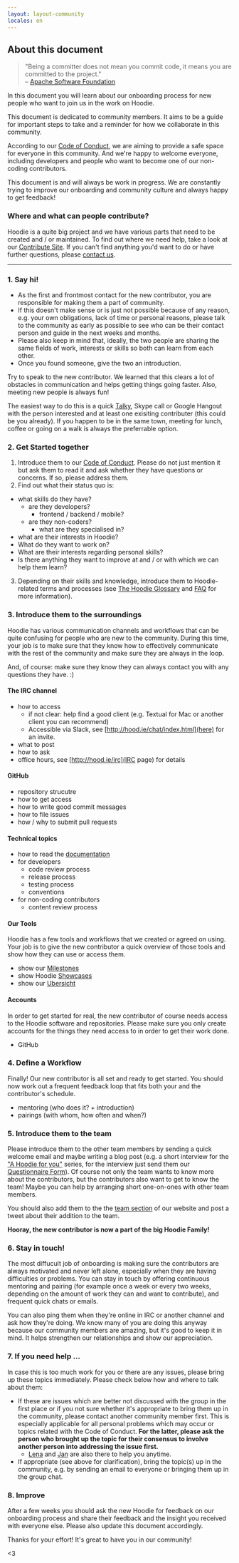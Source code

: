 ```yaml
---
layout: layout-community
locales: en
---
```


## About this document

 > "Being a committer does not mean you commit code, it means you are committed to the project."  
 > – <a href="https://community.apache.org/contributors/" target="_blank">Apache Software Foundation</a>

In this document you will learn about our onboarding process for new people who want to join us in the work on Hoodie.

This document is dedicated to community members. It aims to be a guide for important steps to take and a reminder for how we collaborate in this community.

According to our [Code of Conduct](http://hood.ie/code-of-conduct.html), we are aiming to provide a safe space for everyone in this community. And we're happy to welcome everyone, including developers and people who want to become one of our non-coding contributors. 

This document is and will always be work in progress. We are constantly trying to improve our onboarding and community culture and always happy to get feedback!

###  Where and what can people contribute?

Hoodie is a quite big project and we have various parts that need to be created and / or maintained. To find out where we need help, take a look at our [Contribute Site](http://hood.ie/contribute/). If you can't find anything you'd want to do or have further questions, please [contact us](http://hood.ie/contact/).

---------------

### 1. Say hi!

- As the first and frontmost contact for the new contributor, you are responsible for making them a part of community. 
- If this doesn't make sense or is just not possible because of any reason, e.g. your own obligations, lack of time or personal reasons, please talk to the community as early as possible to see who can be their contact person and guide in the next weeks and months. 
- Please also keep in mind that, ideally, the two people are sharing the same fields of work, interests or skills so both can learn from each other.
- Once you found someone, give the two an introduction. 

Try to speak to the new contributor. We learned that this clears a lot of obstacles in communication and helps getting things going faster. Also, meeting new people is always fun!

The easiest way to do this is a quick <a href="http://talky.io" target="_blank">Talky</a>, Skype call or Google Hangout with the person interested and at least one exisiting contributer (this could be you already). If you happen to be in the same town, meeting for lunch, coffee or going on a walk is always the preferrable option.

### 2. Get Started together

1. Introduce them to our [Code of Conduct](http://hood.ie/code-of-conduct/). Please do not just mention it but ask them to read it and ask whether they have questions or concerns. If so, please address them.
2. Find out what their status quo is:
  - what skills do they have?
     - are they developers?
        - frontend / backend / mobile?
     - are they non-coders?
        - what are they specialised in?
  - what are their interests in Hoodie?
  - What do they want to work on?
  - What are their interests regarding personal skills?
  - Is there anything they want to improve at and / or with which we can help them learn? 
3. Depending on their skills and knowledge, introduce them to Hoodie-related terms and processes (see [The Hoodie Glossary](../hoodieverse/glossary.html) and [FAQ](http://faq.hood.ie/) for more information).


### 3. Introduce them to the surroundings

Hoodie has various communication channels and workflows that can be quite confusing for people who are new to the community. During this time, your job is to make sure that they know how to effectively communicate with the rest of the community and make sure they are always in the loop. 

And, of course: make sure they know they can always contact you with any questions they have. :)

#### The IRC channel
- how to access
  - if not clear: help find a good client (e.g. Textual for Mac or another client you can recommend)
  - Accessible via Slack, see [http://hood.ie/chat/index.html](here) for an invite.
- what to post
- how to ask
- office hours, see [http://hood.ie/irc](IRC page) for details

#### GitHub
- repository strucutre
- how to get access
- how to write good commit messages
- how to file issues
- how / why to submit pull requests

#### Technical topics
- how to read the [documentation](../)
- for developers
   - code review process
   - release process
   - testing process
   - conventions
- for non-coding contributors
   - content review process

#### Our Tools
Hoodie has a few tools and workflows that we created or agreed on using. Your job is to give the new contributor a quick overview of those tools and show how they can use or access them.

- show our [Milestones](http://gr2m.github.io/milestones/)
- show Hoodie [Showcases](http://hood.ie/intro/#showcases)
- show our [Ubersicht](http://espy.github.io/ubersicht/#hoodiehq)

#### Accounts

In order to get started for real, the new contributor of course needs access to the Hoodie software and repositories. Please make sure you only create accounts for the things they need access to in order to get their work done.

 - GitHub

### 4. Define a Workflow

Finally! Our new contributor is all set and ready to get started. You should now work out a frequent feedback loop that fits both your and the contributor's schedule.

- mentoring (who does it? + introduction)
- pairings (with whom, how often and when?)

### 5. Introduce them to the team

Please introduce them to the other team members by sending a quick welcome email and maybe writing a blog post (e.g. a short interview for the ["A Hoodie for you"](http://blog.hood.ie/category/a-hoodie-for-you/) series, for the interview just send them our [Questionnaire Form](https://docs.google.com/forms/d/144uyYfrX1onnXiWV5wbA3qC_eOoUImolNaMXPdgDWMc/viewform)). Of course not only the team wants to know more about the contributors, but the contributors also want to get to know the team! Maybe you can help by arranging short one-on-ones with other team members.

You should also add them to the the [team section](http://hood.ie/community/#community) of our website and post a tweet about their addition to the team.

**Hooray, the new contributor is now a part of the big Hoodie Family!**

### 6. Stay in touch!

The most diffucult job of onboarding is making sure the contributors are always motivated and never left alone, especially when they are having difficulties or problems. You can stay in touch by offering continuous mentoring and pairing (for example once a week or every two weeks, depending on the amount of work they can and want to contribute), and frequent quick chats or emails.

You can also ping them when they're online in IRC or another channel and ask how they're doing. We know many of you are doing this anyway because our community members are amazing, but it's good to keep it in mind. It helps strengthen our relationships and show our appreciation.

### 7. If you need help …

In case this is too much work for you or there are any issues, please bring up these topics immediately. Please check below how and where to talk about them:

- If these are issues which are better not discussed with the group in the first place or if you not sure whether it's appropriate to bring them up in the community, please contact another community member first. This is especially applicable for all personal problems which may occur or topics related with the Code of Conduct. **For the latter, please ask the person who brought up the topic for their consensus to involve another person into addressing the issue first.**
  - [Lena](https://twitter.com/lrnrd) and [Jan](https://twitter.com/janl) are also there to help you anytime.
- If appropriate (see above for clarification), bring the topic(s) up in the community, e.g. by sending an email to everyone or bringing them up in the group chat.

### 8. Improve

After a few weeks you should ask the new Hoodie for feedback on our onboarding process and share their feedback and the insight you received with everyone else. Please also update this document accordingly.


Thanks for your effort! It's great to have you in our community!

<3
